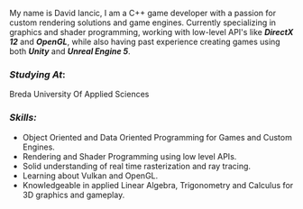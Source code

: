 
My name is David Iancic, I am a C++ game developer with a passion for custom rendering solutions and game engines. Currently specializing in graphics and shader programming, working with low-level API's like **_DirectX 12_** and **_OpenGL_**, while also having past experience creating games using both **_Unity_** and **_Unreal Engine 5_**.

### **_Studying At_**: 
Breda University Of Applied Sciences
### **_Skills:_**
- Object Oriented and Data Oriented Programming for Games and Custom Engines.
- Rendering and Shader Programming using low level APIs.
- Solid understanding of real time rasterization and ray tracing.
- Learning about Vulkan and OpenGL.
- Knowledgeable in applied Linear Algebra, Trigonometry and Calculus for 3D graphics and gameplay.
